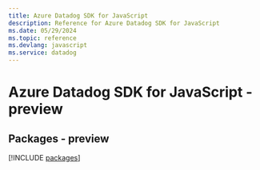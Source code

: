```yaml
---
title: Azure Datadog SDK for JavaScript
description: Reference for Azure Datadog SDK for JavaScript
ms.date: 05/29/2024
ms.topic: reference
ms.devlang: javascript
ms.service: datadog
---
```

# Azure Datadog SDK for JavaScript - preview
## Packages - preview
[!INCLUDE [packages](datadog-index.md)]